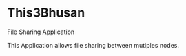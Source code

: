 # This3Bhusan
File Sharing Application

This Application allows file sharing between mutiples nodes.



